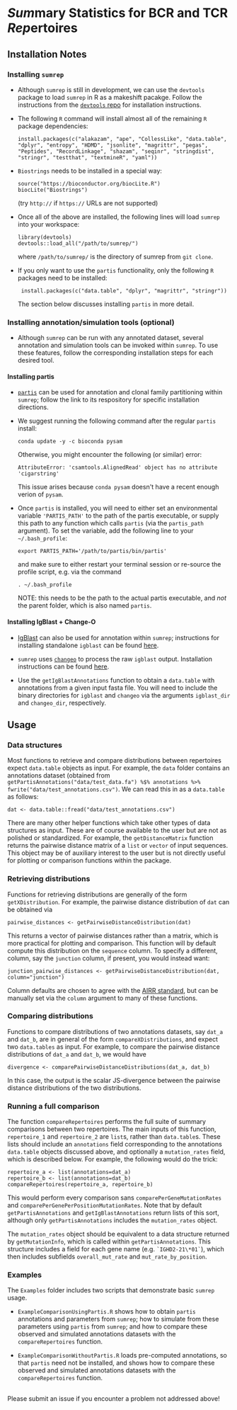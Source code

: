 # *Sum*mary Statistics for BCR and TCR *Rep*ertoires

## Installation Notes
### Installing `sumrep`
* Although `sumrep` is still in development, we can use the `devtools` package to load `sumrep` in R as a makeshift pacakge. Follow the instructions from the [`devtools` repo](https://github.com/hadley/devtools) for installation instructions.

* The following `R` command will install almost all of the remaining `R` package dependencies:
  ```
  install.packages(c("alakazam", "ape", "CollessLike", "data.table", "dplyr", "entropy", "HDMD", "jsonlite", "magrittr", "pegas", "Peptides", "RecordLinkage", "shazam", "seqinr", "stringdist", "stringr", "testthat", "textmineR", "yaml"))
  ```
  
* `Biostrings` needs to be installed in a special way:
    ```
    source("https://bioconductor.org/biocLite.R")
    biocLite("Biostrings")
    ```
  (try `http://` if `https://` URLs are not supported)

* Once all of the above are installed, the following lines will load `sumrep` into your workspace:
  ```
  library(devtools)
  devtools::load_all("/path/to/sumrep/")
  ```
  where `/path/to/sumrep/` is the directory of sumrep from `git clone`.
  
* If you only want to use the `partis` functionality, only the following `R` packages need to be installed:
  ```
   install.packages(c("data.table", "dplyr", "magrittr", "stringr"))
  ```
  The section below discusses installing `partis` in more detail.


### Installing annotation/simulation tools (optional)
* Although `sumrep` can be run with any annotated dataset, several annotation and simulation tools can be invoked within `sumrep`. To use these features, follow the corresponding installation steps for each desired tool.

#### Installing partis
* [`partis`](https://github.com/psathyrella/partis) can be used for annotation and clonal family partitioning within `sumrep`; follow the link to its respository for specific installation directions. 
* We suggest running the following command after the regular `partis` install:
  ```
  conda update -y -c bioconda pysam
  ```
  Otherwise, you might encounter the following (or similar) error:
  ```
  AttributeError: 'csamtools.AlignedRead' object has no attribute 'cigarstring'
  ```
  This issue arises because `conda pysam` doesn't have a recent enough verion of `pysam`.

* Once `partis` is installed, you will need to either set an environmental variable `'PARTIS_PATH'` to the path of the partis   executable, or supply this path to any function which calls `partis` (via the `partis_path` argument).
  To set the variable, add the following line to your `~/.bash_profile`:
  ```
  export PARTIS_PATH='/path/to/partis/bin/partis'
  ```
  and make sure to either restart your terminal session or re-source the profile script, e.g. via the command
  ```
  . ~/.bash_profile
  ```
  
  NOTE: this needs to be the path to the actual partis executable, and *not* the parent folder, which is also named `partis`.
  
#### Installing IgBlast + Change-O
* [IgBlast](https://www.ncbi.nlm.nih.gov/igblast/) can also be used for annotation within `sumrep`; instructions for installing standalone `igblast` can be found [here](https://ncbi.github.io/igblast/cook/How-to-set-up.html).

* `sumrep` uses [`changeo`](https://changeo.readthedocs.io/en/version-0.4.4/index.html) to process the raw `igblast` output. Installation instructions can be found [here](https://changeo.readthedocs.io/en/version-0.4.4/install.html).

* Use the `getIgBlastAnnotations` function to obtain a `data.table` with annotations from a given input fasta file. You will need to include the binary directories for `igblast` and `changeo` via the arguments `igblast_dir` and `changeo_dir`, respectively.

## Usage
### Data structures
Most functions to retrieve and compare distributions between repertoires expect `data.table` objects as input.
For example, the `data` folder contains an annotations dataset (obtained from `getPartisAnnotations("data/test_data.fa") %$% annotations %>% fwrite("data/test_annotations.csv")`.
We can read this in as a `data.table` as follows:
```
dat <- data.table::fread("data/test_annotations.csv")
```
There are many other helper functions which take other types of data structures as input.
These are of course available to the user but are not as polished or standardized.
For example, the `getDistanceMatrix` function returns the pairwise distance matrix of a `list` or `vector` of input sequences.
This object may be of auxiliary interest to the user but is not directly useful for plotting or comparison functions within the package.

### Retrieving distributions
Functions for retrieving distributions are generally of the form `getXDistribution`.
For example, the pairwise distance distribution of `dat` can be obtained via
```
pairwise_distances <- getPairwiseDistanceDistribution(dat)
```
This returns a vector of pairwise distances rather than a matrix, which is more practical for plotting and comparison.
This function will by default compute this distribution on the `sequence` column.
To specify a different, column, say the `junction` column, if present, you would instead want:
```
junction_pairwise_distances <- getPairwiseDistanceDistribution(dat, column="junction")
```
Column defaults are chosen to agree with the [AIRR standard](http://docs.airr-community.org/en/latest/datarep/rearrangements.html#fields), but can be manually set via the `column` argument to many of these functions.

### Comparing distributions
Functions to compare distributions of two annotations datasets, say `dat_a` and `dat_b`, are in general of the form `compareXDistributions`, and expect two `data.tables` as input.
For example, to compare the pairwise distance distributions of `dat_a` and `dat_b`, we would have
```
divergence <- comparePairwiseDistanceDistributions(dat_a, dat_b)
```
In this case, the output is the scalar JS-divergence between the pairwise distance distributions of the two distributions.

### Running a full comparison
The function `compareRepertoires` performs the full suite of summary comparisons between two repertoires.
The main inputs of this function, `repertoire_1` and `repertoire_2` are `list`s, rather than `data.table`s.
These lists should include an `annotations` field corresponding to the annotations `data.table` objects discussed above, and optionally a `mutation_rates` field, which is described below.
For example, the following would do the trick:
```
repertoire_a <- list(annotations=dat_a)
repertoire_b <- list(annotations=dat_b)
compareRepertoires(repertoire_a, repertoire_b)
```
This would perform every comparison sans `comparePerGeneMutationRates` and `comparePerGenePerPositionMutationRates`.
Note that by default `getPartisAnnotations` and `getIgBlastAnnotations` return lists of this sort, although only `getPartisAnnotations` includes the `mutation_rates` object.

The `mutation_rates` object should be equivalent to a data structure returned by `getMutationInfo`, which is called within `getPartisAnnotations`.
This structure includes a field for each gene name (e.g. `` `IGHD2-21\*01` ``), which then includes subfields `overall_mut_rate` and `mut_rate_by_position`.

### Examples
The `Examples` folder includes two scripts that demonstrate basic `sumrep` usage.

* `ExampleComparisonUsingPartis.R` shows how to obtain `partis` annotations and parameters from `sumrep`; how to simulate from these parameters using `partis` from `sumrep`; and how to compare these observed and simulated annotations datasets with the `compareRepertoires` function.

* `ExampleComparisonWithoutPartis.R` loads pre-computed annotations, so that `partis` need not be installed, and shows how to compare these observed and simulated annotations datasets with the `compareRepertoires` function.

##
Please submit an issue if you encounter a problem not addressed above!
